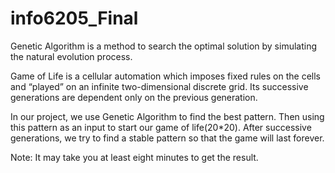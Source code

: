 # info6205_Final
Genetic Algorithm is a method to search the optimal solution by simulating the natural evolution process.

Game of  Life is a cellular automation which imposes fixed rules on the cells and “played” on an infinite two-dimensional discrete grid. Its successive generations are dependent only on the previous generation.

In our project, we use Genetic Algorithm to find the best pattern. Then using this pattern as an input to start our game of life(20*20). After successive generations, we try to find a stable pattern so that the game will last forever.

Note: It may take you at least eight minutes to get the result.
